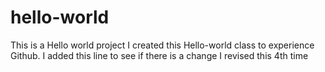 # hello-world
This is a Hello world project
I created this Hello-world class to experience Github.
I added this line to see if there is a change
I revised this 4th time
